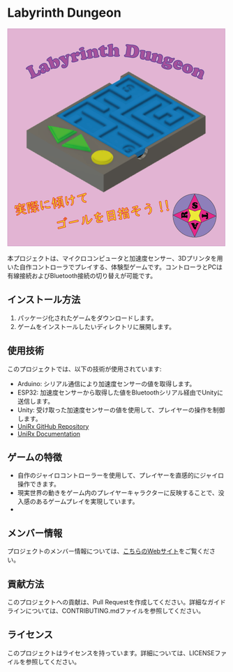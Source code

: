 # Labyrinth Dungeon

![Gameplay](Labyrinth_Dungeon_ScreenShot.png)

本プロジェクトは、マイクロコンピュータと加速度センサー、3Dプリンタを用いた自作コントローラでプレイする、体験型ゲームです。コントローラとPCは有線接続およびBluetooth接続の切り替えが可能です。

## インストール方法

1. パッケージ化されたゲームをダウンロードします。
2. ゲームをインストールしたいディレクトリに展開します。

## 使用技術

このプロジェクトでは、以下の技術が使用されています:

- Arduino: シリアル通信により加速度センサーの値を取得します。
- ESP32: 加速度センサーから取得した値をBluetoothシリアル経由でUnityに送信します。
- Unity: 受け取った加速度センサーの値を使用して、プレイヤーの操作を制御します。
- [UniRx GitHub Repository](https://github.com/neuecc/UniRx)
- [UniRx Documentation](https://unirx.dev/)

## ゲームの特徴

- 自作のジャイロコントローラーを使用して、プレイヤーを直感的にジャイロ操作できます。
- 現実世界の動きをゲーム内のプレイヤーキャラクターに反映することで、没入感のあるゲームプレイを実現しています。
- 
## メンバー情報

プロジェクトのメンバー情報については、[こちらのWebサイト]((https://leoleo-0109.github.io/TeamHomepage/))をご覧ください。

## 貢献方法

このプロジェクトへの貢献は、Pull Requestを作成してください。詳細なガイドラインについては、CONTRIBUTING.mdファイルを参照してください。

## ライセンス

このプロジェクトはライセンスを持っています。詳細については、LICENSEファイルを参照してください。
